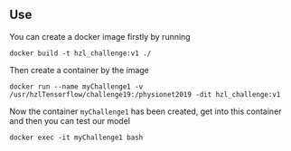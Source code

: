 ## Use

You can create a docker image firstly by running

    docker build -t hzl_challenge:v1 ./

Then create a container by the image

    docker run --name myChallenge1 -v /usr/hzlTensorflow/challenge19:/physionet2019 -dit hzl_challenge:v1 
    
Now the container `myChallenge1` has been created, get into this container and then you can test our model

    docker exec -it myChallenge1 bash
